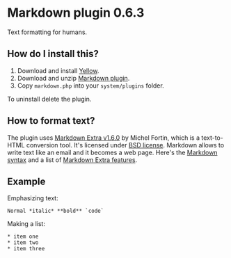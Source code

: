 Markdown plugin 0.6.3
=====================
Text formatting for humans.

How do I install this?
----------------------
1. Download and install [Yellow](https://github.com/datenstrom/yellow/).
2. Download and unzip [Markdown plugin](https://github.com/datenstrom/yellow-plugins/raw/master/zip/markdown.zip).
3. Copy `markdown.php` into your `system/plugins` folder.

To uninstall delete the plugin.

How to format text?
-------------------
The plugin uses [Markdown Extra v1.6.0](https://github.com/michelf/php-markdown) by Michel Fortin, which is a text-to-HTML conversion tool. It's licensed under [BSD license](http://opensource.org/licenses/BSD-3-Clause). Markdown allows to write text like an email and it becomes a web page. Here's the [Markdown syntax](http://en.wikipedia.org/wiki/Markdown) and a list of [Markdown Extra features](https://michelf.ca/projects/php-markdown/extra/).

Example
-------
Emphasizing text:

    Normal *italic* **bold** `code`

Making a list:

    * item one
    * item two
    * item three